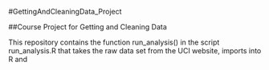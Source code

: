 #GettingAndCleaningData_Project

##Course Project for Getting and Cleaning Data


This repository contains the  function run_analysis() in the script run_analysis.R that takes the raw data set from the UCI website, imports into R and 
